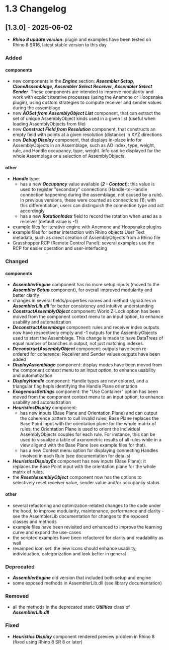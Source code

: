 # 1.3 Changelog

## [1.3.0] - 2025-06-02
- **_Rhino 8 update version_**: plugin and examples have been tested on Rhino 8 SR16, latest stable version to this day
### Added
#### components
- new components in the **_Engine_** section: **_Assembler Setup_**,  **_CloneAssemblage_**, **_Assembler Select Receiver_**, **_Assembler Select Sender_**. These components are intended to improve modularity and work with explicit iterative processes (using the Anemone or Hoopsnake plugin), using custom strategies to compute receiver and sender values during the assemblage
- new **_AOSet from AssemblyObject List_** component, that can extract the set of unique AssemblyObject kinds used in a given list (useful when loading AssemblyObjects from file)
- new **_Construct Field from Resolution_** component, that constructs an empty field with points at a given resolution (distance) in XYZ directions
- new **_Debug Display_** component, that displays in-place info for AssemblyObjects in an Assemblage, such as AO index, type, weight, rule, and Handle occupancy, type, weight. Info can be displayed for the whole Assemblage or a selection of AssemblyObjects.
#### other
- **_Handle_** type:
     - has a new **_Occupancy_** value available (**_2 - Contact_**): this value is used to register "secondary" connections (Handle-to-Handle connection happening during the assemblage, not caused by a rule). In previous versions, these were counted as connections (1); with this differentiation, users can distinguish the connection type and act accordingly
     - has a new **_RotationIndex_** field to record the rotation when used as a receiver (default value is -1)
- example files for iterative engine with Anemone and Hoopsnake plugins
- example files for better interaction with Rhino objects User Text metadata, such as direct creation of AssemblyObjects from a Rhino file
- Grasshopper RCP (Remote Control Panel): several examples use the RCP for easier operation and user-interfacing
### Changed
#### components
- **_AssemblerEngine_** component has no more setup inputs (moved to the **_Assembler Setup_** component), for overall improved modularity and better clarity
- changes in several fields/properties names and method signatures in **_AssemblerLib.dll_** for better consistency and intuitive understanding
- **_ConstructAssemblyObject_** component: World Z-Lock option has been moved from the component context menu to an input option, to enhance usability and automatization
- **_DeconstructAssembage_** component: rules and receiver index outputs now have respectively empty and -1 outputs for the AssemblyObjects used to start the Assemblage. This change is made to have DataTrees of equal number of branches in output, not just matching indexes.
- **_DeconstructAssemblyObject_** component: outputs have been re-ordered for coherence; Receiver and Sender values outputs have been added
- **_DisplayAssemblage_** component: display modes have been moved from the component context menu to an input option, to enhance usability and automatization
- **_DisplayHandle_** component: Handle types are now colored, and a triangular flag hepls identifying the Handle Plane orientation
- **_ExogenousSettings_** component: the "Use Container" option has been moved from the component context menu to an input option, to enhance usability and automatization
- **_HeuristicsDisplay_** component:
     - has new inputs (Base Plane and Orientation Plane) and can output the coherence pattern to cull invalid rules; Base Plane replaces the Base Point input with the orientation plane for the whole matrix of rules, the Orientation Plane is used to orient the individual AssemblyObjects couples for each rule. For instance, this can be used to visualize a table of axonometric results of all rules while in a view aligend with the Base Plane (see example files for that).
     - has a new Context menu option for displaying connecting Handles involved in each Rule (see documentation for details)
- **_HeuristicsDisplayEx_** component has new inputs (Base Plane): it replaces the Base Point input with the orientation plane for the whole matrix of rules.
- the **_ResetAssemblyObject_** component now has the options to selectively reset receiver value, sender value and/or occupancy status
#### other
- several refactoring and optimization-related changes to the code under the hood, to improve modularity, maintenance, performance and clarity - see the AssemblerLib documentation for changes to the exposed classes and methods
- example files have been revisited and enhanced to improve the learning curve and expand the use-cases
- the scripted examples have been refactored for clarity and readability as well
- revamped icon set: the new icons should enhance usability, individuation, categorization and look better in general
### Deprecated
- **_AssemblerEngine_** old version that included both setup and engine
- some exposed methods in AssemblerLib.dll (see library documentation)  

### Removed
- all the methods in the deprecated static **_Utilities_** class of **_AssemblerLib.dll_**
### Fixed
- **_Heuristics Display_** component rendered preview problem in Rhino 8 (fixed using Rhino 8 SR 8 or later)